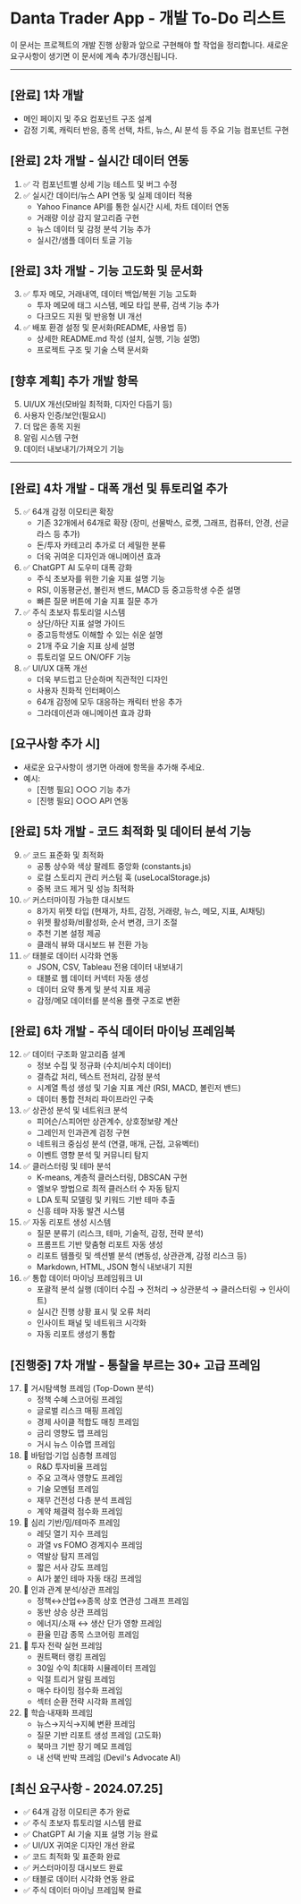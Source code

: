 # Danta Trader App - 개발 To-Do 리스트

이 문서는 프로젝트의 개발 진행 상황과 앞으로 구현해야 할 작업을 정리합니다. 새로운 요구사항이 생기면 이 문서에 계속 추가/갱신됩니다.

---

## [완료] 1차 개발
- 메인 페이지 및 주요 컴포넌트 구조 설계
- 감정 기록, 캐릭터 반응, 종목 선택, 차트, 뉴스, AI 분석 등 주요 기능 컴포넌트 구현

## [완료] 2차 개발 - 실시간 데이터 연동
1. ✅ 각 컴포넌트별 상세 기능 테스트 및 버그 수정
2. ✅ 실시간 데이터/뉴스 API 연동 및 실제 데이터 적용
   - Yahoo Finance API를 통한 실시간 시세, 차트 데이터 연동
   - 거래량 이상 감지 알고리즘 구현
   - 뉴스 데이터 및 감정 분석 기능 추가
   - 실시간/샘플 데이터 토글 기능

## [완료] 3차 개발 - 기능 고도화 및 문서화
3. ✅ 투자 메모, 거래내역, 데이터 백업/복원 기능 고도화
   - 투자 메모에 태그 시스템, 메모 타입 분류, 검색 기능 추가
   - 다크모드 지원 및 반응형 UI 개선
4. ✅ 배포 환경 설정 및 문서화(README, 사용법 등)
   - 상세한 README.md 작성 (설치, 실행, 기능 설명)
   - 프로젝트 구조 및 기술 스택 문서화

## [향후 계획] 추가 개발 항목
5. UI/UX 개선(모바일 최적화, 디자인 다듬기 등)
6. 사용자 인증/보안(필요시)
7. 더 많은 종목 지원
8. 알림 시스템 구현
9. 데이터 내보내기/가져오기 기능

---

## [완료] 4차 개발 - 대폭 개선 및 튜토리얼 추가
5. ✅ 64개 감정 이모티콘 확장
   - 기존 32개에서 64개로 확장 (장미, 선물박스, 로켓, 그래프, 컴퓨터, 안경, 선글라스 등 추가)
   - 돈/투자 카테고리 추가로 더 세밀한 분류
   - 더욱 귀여운 디자인과 애니메이션 효과
6. ✅ ChatGPT AI 도우미 대폭 강화
   - 주식 초보자를 위한 기술 지표 설명 기능
   - RSI, 이동평균선, 볼린저 밴드, MACD 등 중고등학생 수준 설명
   - 빠른 질문 버튼에 기술 지표 질문 추가
7. ✅ 주식 초보자 튜토리얼 시스템
   - 상단/하단 지표 설명 가이드
   - 중고등학생도 이해할 수 있는 쉬운 설명
   - 21개 주요 기술 지표 상세 설명
   - 튜토리얼 모드 ON/OFF 기능
8. ✅ UI/UX 대폭 개선
   - 더욱 부드럽고 단순하며 직관적인 디자인
   - 사용자 친화적 인터페이스
   - 64개 감정에 모두 대응하는 캐릭터 반응 추가
   - 그라데이션과 애니메이션 효과 강화

## [요구사항 추가 시]
- 새로운 요구사항이 생기면 아래에 항목을 추가해 주세요.
- 예시:
  - [진행 필요] ○○○ 기능 추가
  - [진행 필요] ○○○ API 연동

## [완료] 5차 개발 - 코드 최적화 및 데이터 분석 기능
9. ✅ 코드 표준화 및 최적화
   - 공통 상수와 색상 팔레트 중앙화 (constants.js)
   - 로컬 스토리지 관리 커스텀 훅 (useLocalStorage.js)
   - 중복 코드 제거 및 성능 최적화
10. ✅ 커스터마이징 가능한 대시보드
    - 8가지 위젯 타입 (현재가, 차트, 감정, 거래량, 뉴스, 메모, 지표, AI채팅)
    - 위젯 활성화/비활성화, 순서 변경, 크기 조절
    - 추천 기본 설정 제공
    - 클래식 뷰와 대시보드 뷰 전환 가능
11. ✅ 태블로 데이터 시각화 연동
     - JSON, CSV, Tableau 전용 데이터 내보내기
     - 태블로 웹 데이터 커넥터 자동 생성
     - 데이터 요약 통계 및 분석 지표 제공
     - 감정/메모 데이터를 분석용 플랫 구조로 변환

## [완료] 6차 개발 - 주식 데이터 마이닝 프레임북
12. ✅ 데이터 구조화 알고리즘 설계
    - 정보 수집 및 정규화 (수치/비수치 데이터)
    - 결측값 처리, 텍스트 전처리, 감정 분석
    - 시계열 특성 생성 및 기술 지표 계산 (RSI, MACD, 볼린저 밴드)
    - 데이터 통합 전처리 파이프라인 구축
13. ✅ 상관성 분석 및 네트워크 분석
    - 피어슨/스피어만 상관계수, 상호정보량 계산
    - 그레인저 인과관계 검정 구현
    - 네트워크 중심성 분석 (연결, 매개, 근접, 고유벡터)
    - 이벤트 영향 분석 및 커뮤니티 탐지
14. ✅ 클러스터링 및 테마 분석
    - K-means, 계층적 클러스터링, DBSCAN 구현
    - 엘보우 방법으로 최적 클러스터 수 자동 탐지
    - LDA 토픽 모델링 및 키워드 기반 테마 추출
    - 신흥 테마 자동 발견 시스템
15. ✅ 자동 리포트 생성 시스템
    - 질문 분류기 (리스크, 테마, 기술적, 감정, 전략 분석)
    - 프롬프트 기반 맞춤형 리포트 자동 생성
    - 리포트 템플릿 및 섹션별 분석 (변동성, 상관관계, 감정 리스크 등)
    - Markdown, HTML, JSON 형식 내보내기 지원
16. ✅ 통합 데이터 마이닝 프레임워크 UI
    - 포괄적 분석 실행 (데이터 수집 → 전처리 → 상관분석 → 클러스터링 → 인사이트)
    - 실시간 진행 상황 표시 및 오류 처리
    - 인사이트 패널 및 네트워크 시각화
    - 자동 리포트 생성기 통합

## [진행중] 7차 개발 - 통찰을 부르는 30+ 고급 프레임
17. 🔄 거시탐색형 프레임 (Top-Down 분석)
    - 정책 수혜 스코어링 프레임
    - 글로벌 리스크 매핑 프레임  
    - 경제 사이클 적합도 매칭 프레임
    - 금리 영향도 맵 프레임
    - 거시 뉴스 이슈맵 프레임
18. 🔄 바텀업·기업 심층형 프레임
    - R&D 투자비율 프레임
    - 주요 고객사 영향도 프레임
    - 기술 모멘텀 프레임
    - 재무 건전성 다층 분석 프레임
    - 계약 체결력 점수화 프레임
19. 🔄 심리 기반/밈/테마주 프레임
    - 레딧 열기 지수 프레임
    - 과열 vs FOMO 경계지수 프레임
    - 역발상 탐지 프레임
    - 짧은 서사 강도 프레임
    - AI가 붙인 테마 자동 태깅 프레임
20. 🔄 인과 관계 분석/상관 프레임
    - 정책↔산업↔종목 상호 연관성 그래프 프레임
    - 동반 상승 상관 프레임
    - 에너지/소재 ↔ 생산 단가 영향 프레임
    - 환율 민감 종목 스코어링 프레임
21. 🔄 투자 전략 실현 프레임
    - 퀀트팩터 랭킹 프레임
    - 30일 수익 최대화 시뮬레이터 프레임
    - 익절 트리거 알림 프레임
    - 매수 타이밍 점수화 프레임
    - 섹터 순환 전략 시각화 프레임
22. 🔄 학습·내재화 프레임
    - 뉴스→지식→지혜 변환 프레임
    - 질문 기반 리포트 생성 프레임 (고도화)
    - 북마크 기반 장기 메모 프레임
    - 내 선택 반박 프레임 (Devil's Advocate AI)

## [최신 요구사항 - 2024.07.25]
- ✅ 64개 감정 이모티콘 추가 완료
- ✅ 주식 초보자 튜토리얼 시스템 완료
- ✅ ChatGPT AI 기술 지표 설명 기능 완료
- ✅ UI/UX 귀여운 디자인 개선 완료
- ✅ 코드 최적화 및 표준화 완료
- ✅ 커스터마이징 대시보드 완료
- ✅ 태블로 데이터 시각화 연동 완료
- ✅ 주식 데이터 마이닝 프레임북 완료 